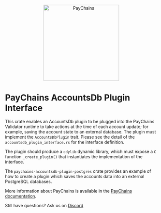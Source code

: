 <p align="center">
  <a href="https://paychains.com">
    <img alt="PayChains" src="https://i.imgur.com/IKyzQ6T.png" width="250" />
  </a>
</p>

# PayChains AccountsDb Plugin Interface

This crate enables an AccountsDb plugin to be plugged into the PayChains Validator runtime to take actions
at the time of each account update; for example, saving the account state to an external database. The plugin must implement the `AccountsDbPlugin` trait. Please see the detail of the `accountsdb_plugin_interface.rs` for the interface definition.

The plugin should produce a `cdylib` dynamic library, which must expose a `C` function `_create_plugin()` that
instantiates the implementation of the interface.

The `paychains-accountsdb-plugin-postgres` crate provides an example of how to create a plugin which saves the accounts data into an
external PostgreSQL databases.

More information about PayChains is available in the [PayChains documentation](https://docs.paychains.com/).

Still have questions?  Ask us on [Discord](https://discordapp.com/invite/pquxPsq)
